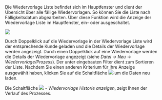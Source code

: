 Die Wiedervorlage Liste befindet sich im Hauptfenster und dient der Übersicht über alle fällige Wiedervorlagen. So können Sie die Liste nach Fälligkeitsdatum abgearbeiten.
Über diese Funktion wird die Anzeige der Wiedervorlage Liste im Hauptfenster, ein- oder ausgeschaltet.

![](http://xpecto.github.io/docs/img/img_1439993705072.png)

Durch Doppelklick auf die Wiedervorlage in der Wiedervorlage Liste wird der entsprechende Kunde geladen und die Details der Wiedervorlage werden angezeigt. 
Durch einen Doppelklick auf eine Wiedervorlage werden die Details der Wiedervorlage angezeigt (siehe *Datei → Neu → Wiedervorlage/Prozess*).
Der unter eingebauten Filter dient zum Sortieren der Liste. Nachdem Sie einen anderen Kriterium für Ihre Anzeige ausgewählt haben, klicken Sie auf die Schaltfläche ![](http://xpecto.github.io/docs/img/img_1439994170249.png) um die Daten neu laden.

Die Schaltfläche ![](http://xpecto.github.io/docs/img/img_1439994083070.png) - *Wiedervorlage Historie anzeigen*, zeigt Ihnen der Verlauf des Prozesses.
